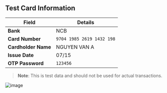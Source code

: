 ## Test Card Information

| **Field**        | **Details**                |
|------------------|----------------------------|
| **Bank**         | NCB                         |
| **Card Number**  | `9704 1985 2619 1432 198`   |
| **Cardholder Name** | NGUYEN VAN A             |
| **Issue Date**   | 07/15                       |
| **OTP Password** | `123456`                    |

> **Note**: This is test data and should not be used for actual transactions.


![image](https://github.com/user-attachments/assets/225d0ed3-d569-4732-9c1e-526765518b86)
